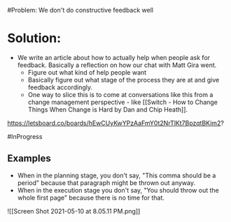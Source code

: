 #Problem: We don't do constructive feedback well

# Solution: 
- We write an article about how to actually help when people ask for feedback. Basically a reflection on how our chat with Matt Gira went. 	
	- Figure out what kind of help people want
	- Basically figure out what stage of the process they are at and give feedback accordingly. 
	- One way to slice this is to come at conversations like this from a change management perspective - like [[Switch - How to Change Things When Change is Hard by Dan and Chip Heath]]. 

https://letsboard.co/boards/hEwCUyKwYPzAaFmY0t2NrTlKt7BpzqtBKim2?

#InProgress 

## Examples
- When in the planning stage, you don't say, "This comma should be a period" because that paragraph might be thrown out anyway.
- When in the execution stage you don't say, "You should throw out the whole first page" because there is no time for that.

![[Screen Shot 2021-05-10 at 8.05.11 PM.png]]